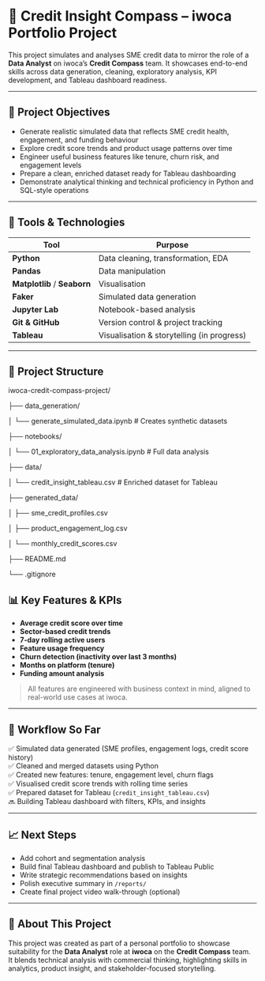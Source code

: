 # 💼 Credit Insight Compass – iwoca Portfolio Project

This project simulates and analyses SME credit data to mirror the role of a **Data Analyst** on iwoca’s **Credit Compass** team. It showcases end-to-end skills across data generation, cleaning, exploratory analysis, KPI development, and Tableau dashboard readiness.

---

## 🎯 Project Objectives

- Generate realistic simulated data that reflects SME credit health, engagement, and funding behaviour
- Explore credit score trends and product usage patterns over time
- Engineer useful business features like tenure, churn risk, and engagement levels
- Prepare a clean, enriched dataset ready for Tableau dashboarding
- Demonstrate analytical thinking and technical proficiency in Python and SQL-style operations

---

## 🧰 Tools & Technologies

| Tool           | Purpose                             |
|----------------|-------------------------------------|
| **Python**     | Data cleaning, transformation, EDA  |
| **Pandas**     | Data manipulation                   |
| **Matplotlib** / **Seaborn** | Visualisation        |
| **Faker**      | Simulated data generation           |
| **Jupyter Lab**| Notebook-based analysis             |
| **Git & GitHub**| Version control & project tracking |
| **Tableau**    | Visualisation & storytelling (in progress) |

---

## 📁 Project Structure

iwoca-credit-compass-project/

├── data_generation/

│ └── generate_simulated_data.ipynb # Creates synthetic datasets

├── notebooks/

│ └── 01_exploratory_data_analysis.ipynb # Full data analysis

├── data/

│ └── credit_insight_tableau.csv # Enriched dataset for Tableau

├── generated_data/

│ ├── sme_credit_profiles.csv

│ ├── product_engagement_log.csv

│ └── monthly_credit_scores.csv

├── README.md

└── .gitignore

## 📊 Key Features & KPIs

- **Average credit score over time**
- **Sector-based credit trends**
- **7-day rolling active users**
- **Feature usage frequency**
- **Churn detection (inactivity over last 3 months)**
- **Months on platform (tenure)**
- **Funding amount analysis**

> All features are engineered with business context in mind, aligned to real-world use cases at iwoca.

---

## 🔁 Workflow So Far

✅ Simulated data generated (SME profiles, engagement logs, credit score history)  
✅ Cleaned and merged datasets using Python  
✅ Created new features: tenure, engagement level, churn flags  
✅ Visualised credit score trends with rolling time series  
✅ Prepared dataset for Tableau (`credit_insight_tableau.csv`)  
🔜 Building Tableau dashboard with filters, KPIs, and insights

---

## 📈 Next Steps

- Add cohort and segmentation analysis
- Build final Tableau dashboard and publish to Tableau Public
- Write strategic recommendations based on insights
- Polish executive summary in `/reports/`
- Create final project video walk-through (optional)

---

## 👋 About This Project

This project was created as part of a personal portfolio to showcase suitability for the **Data Analyst** role at **iwoca** on the **Credit Compass** team. It blends technical analysis with commercial thinking, highlighting skills in analytics, product insight, and stakeholder-focused storytelling.

